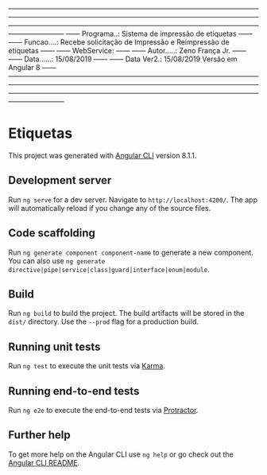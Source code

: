   ————————————————————————————————————————————————————————————————————————————————————————————————————————————————————
  —— Programa..: Sistema de impressão de etiquetas                                                                  ——
  —— Funcao....: Recebe solicitação de Impressão e Reimpressão de etiquetas                                         ——
  —— WebService:                                                                                                    ——
  —— Autor.....: Zeno França Jr.                                                                                    ——
  —— Data......: 15/08/2019                                                                                         ——
  —— Data Ver2.: 15/08/2019  Versão em Angular 8                                                                    ——
  ———————————————————————————————————————————————————————————————————————————————————————————————————————————————————— 
#

# Etiquetas

This project was generated with [Angular CLI](https://github.com/angular/angular-cli) version 8.1.1.

## Development server

Run `ng serve` for a dev server. Navigate to `http://localhost:4200/`. The app will automatically reload if you change any of the source files.

## Code scaffolding

Run `ng generate component component-name` to generate a new component. You can also use `ng generate directive|pipe|service|class|guard|interface|enum|module`.

## Build

Run `ng build` to build the project. The build artifacts will be stored in the `dist/` directory. Use the `--prod` flag for a production build.

## Running unit tests

Run `ng test` to execute the unit tests via [Karma](https://karma-runner.github.io).

## Running end-to-end tests

Run `ng e2e` to execute the end-to-end tests via [Protractor](http://www.protractortest.org/).

## Further help

To get more help on the Angular CLI use `ng help` or go check out the [Angular CLI README](https://github.com/angular/angular-cli/blob/master/README.md).
